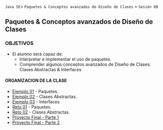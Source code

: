 
`Java SE`> `Paquetes & Conceptos avanzados de Diseño de Clases` > `Sesión 08`

## Paquetes & Conceptos avanzados de Diseño de Clases

### OBJETIVOS 

<ul>
  <li type= disc> El alumno será capaz de: 
  <ul>
     <li> Interpretar e implementar el uso de paquetes.
     <li> Comprender algunos conceptos avanzados de Diseño de Clases: Clases Abstractas & Interfaces  
  </ul>
</ul>

#### ORGANIZACION DE LA CLASE 

- [Ejemplo 01](Ejemplo-01) - Paquetes.
- [Ejemplo 02](Ejemplo-02) - Clases Abstractas.
- [Ejemplo 03](Ejemplo-03) - Interfaces.
- [Reto 01](Reto-01) - Paquetes.
- [Reto 02](Reto-02) - Clases Abstractas.
- [Proyecto Final - Parte 1](Proyecto-Parte1)
- [Proyecto Final - Parte 2](Proyecto-Parte2)
